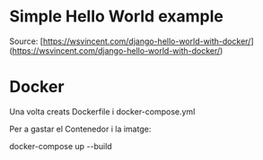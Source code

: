 

# Simple Hello World example

Source:
[https://wsvincent.com/django-hello-world-with-docker/] (https://wsvincent.com/django-hello-world-with-docker/)

# Docker

Una volta creats Dockerfile i docker-compose.yml

Per a gastar el Contenedor i la imatge:

docker-compose up --build



